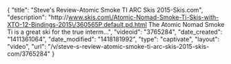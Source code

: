 {
    "title": "Steve's Review-Atomic Smoke TI ARC Skis 2015-Skis.com",
    "description": "http:\/\/www.skis.com\/Atomic-Nomad-Smoke-Ti-Skis-with-XTO-12-Bindings-2015\/360565P,default,pd.html The Atomic Nomad Smoke Ti is a great ski for the true interm...",
    "videoid": "3765284",
    "date_created": "1411361064",
    "date_modified": "1418181992",
    "type": "captivate",
    "layout": "video",
    "url": "\/v\/steve-s-review-atomic-smoke-ti-arc-skis-2015-skis-com\/3765284"
}
